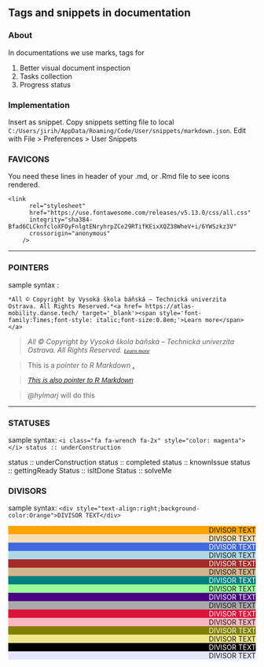 ## Tags and snippets in documentation

### About

In documentations we use marks, tags for

1. Better visual document inspection
2. Tasks collection
3. Progress status

### Implementation

Insert as snippet. Copy snippets setting file to local `C:/Users/jirih/AppData/Roaming/Code/User/snippets/markdown.json`.
Edit with File > Preferences > User Snippets

### FAVICONS

You need these lines in header of your .md, or .Rmd file to see icons rendered.

<link
      rel="stylesheet"
      href="https://use.fontawesome.com/releases/v5.13.0/css/all.css"
      integrity="sha384-Bfad6CLCknfcloXFOyFnlgtENryhrpZCe29RTifKEixXQZ38WheV+i/6YWSzkz3V"
      crossorigin="anonymous"
    />

```
<link
      rel="stylesheet"
      href="https://use.fontawesome.com/releases/v5.13.0/css/all.css"
      integrity="sha384-Bfad6CLCknfcloXFOyFnlgtENryhrpZCe29RTifKEixXQZ38WheV+i/6YWSzkz3V"
      crossorigin="anonymous"
    />
```
---

### POINTERS

sample syntax :
```
*All © Copyright by Vysoká škola báňská – Technická univerzita Ostrava. All Rights Reserved.*<a href= https://atlas-mobility.danse.tech/ target='_blank'><span style='font-family:Times;font-style: italic;font-size:0.8em;'>Learn more</span></a>
```

> *All © Copyright by Vysoká škola báňská – Technická univerzita Ostrava. All Rights Reserved.* <a href=
https://atlas-mobility.danse.tech/
target='_blank'><span style='font-family:Times;font-style: italic;font-size:0.8em;'>
Learn more
</span></a>

> This is a *pointer to R Markdown* <a href=
https://rmarkdown.rstudio.com/
target='_blank'><i class='fa fa-link fa-2x' style='color: seablue'></i>.</a>

> <a href=
https://rmarkdown.rstudio.com/
target='_blank'><span style='font-family:Arial;font-style: italic;font-size:1em;'>
This is also *pointer to R Markdown*
</span></a>

> <i class='fa fa-thumbtack fa-2x' style='color: blue'></i>
*@hylmarj* will do this
</div>

---

### STATUSES

sample syntax: `<i class="fa fa-wrench fa-2x" style="color: magenta"></i> status :: underConstruction`

<i class="fa fa-wrench fa-2x" style="color: magenta"></i> status :: underConstruction
<i class="fa fa-check-circle fa-2x" style="color: green"></i> status :: completed
<i class="fa fa-exclamation fa-2x" style="color: red"></i> status :: knownIssue
<i class="fa fa-spinner fa-2x" style="color: orange"></i> status :: gettingReady
<i class="fa fa-question fa-2x" style="color: cyan"></i> Status :: isItDone
<i class="fa fa-bomb fa-2x" style="color: firebrick"></i> Status :: solveMe

### DIVISORS

sample syntax: `<div style="text-align:right;background-color:Orange">DIVISOR TEXT</div>`

<div style="text-align:right;background-color:Orange">DIVISOR TEXT</div>
<div style="text-align:right;background-color:Wheat">DIVISOR TEXT</div>
<div style="text-align:right;background-color:RoyalBlue;color:White">DIVISOR TEXT</div>
<div style="text-align:right;background-color:LightBlue">DIVISOR TEXT</div>
<div style="text-align:right;background-color:Brown;color:White">DIVISOR TEXT</div>
<div style="text-align:right;background-color:Tan">DIVISOR TEXT</div>
<div style="text-align:right;background-color:Teal;color:White">DIVISOR TEXT</div>
<div style="text-align:right;background-color:PaleGreen">DIVISOR TEXT</div>
<div style="text-align:right;background-color:Indigo;color:White">DIVISOR TEXT</div>
<div style="text-align:right;background-color:DarkGrey">DIVISOR TEXT</div>
<div style="text-align:right;background-color:Crimson;color:White">DIVISOR TEXT</div>
<div style="text-align:right;background-color:LightPink">DIVISOR TEXT</div>
<div style="text-align:right;background-color:Olive;color:White">DIVISOR TEXT</div>
<div style="text-align:right;background-color:Khaki">DIVISOR TEXT</div>
<div style="text-align:right;background-color:Black;color:White">DIVISOR TEXT</div>
<div style="text-align:right;background-color:Lavender">DIVISOR TEXT</div>

